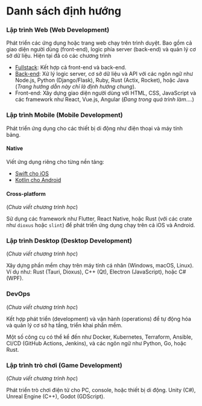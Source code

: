 # Danh sách định hướng

### Lập trình Web (Web Development)
Phát triển các ứng dụng hoặc trang web chạy trên trình duyệt. Bao gồm cả giao diện người dùng (front-end), logic phía server (back-end) và quản lý cơ sở dữ liệu. Hiện tại đã có các chương trình

- [Fullstack](web/fullstack.md): Kết hợp cả front-end và back-end.
- [Back-end](web/backend.md): Xử lý logic server, cơ sở dữ liệu và API với các ngôn ngữ như Node.js, Python (Django/Flask), Ruby, Rust (Actix, Rocket), hoặc Java (*Trang hướng dẫn này chỉ là định hướng chung*).
- Front-end: Xây dựng giao diện người dùng với HTML, CSS, JavaScript và các framework như React, Vue.js, Angular (*Đang trong quá trình làm*....)

### Lập trình Mobile (Mobile Development)

Phát triển ứng dụng cho các thiết bị di động như điện thoại và máy tính bảng.

#### Native

Viết ứng dụng riêng cho từng nền tảng:

- [Swift cho iOS](swift/index.md)
- [Kotlin cho Android](kotlin/index.md)

#### Cross-platform

(*Chưa viết chương trình học*)

Sử dụng các framework như Flutter, React Native, hoặc Rust (với các crate như `dioxus` hoặc `slint`) để phát triển ứng dụng chạy trên cả iOS và Android.

### Lập trình Desktop (Desktop Development)
(*Chưa viết chương trình học*)

Xây dựng phần mềm chạy trên máy tính cá nhân (Windows, macOS, Linux). Ví dụ như: Rust (Tauri, Dioxus), C++ (Qt), Electron (JavaScript), hoặc C# (WPF).

### DevOps
(*Chưa viết chương trình học*)

Kết hợp phát triển (development) và vận hành (operations) để tự động hóa và quản lý cơ sở hạ tầng, triển khai phần mềm.

Một số công cụ có thể kể đến như Docker, Kubernetes, Terraform, Ansible, CI/CD (GitHub Actions, Jenkins), và các ngôn ngữ như Python, Go, hoặc Rust.

### Lập trình trò chơi (Game Development)
(*Chưa viết chương trình học*)

Phát triển trò chơi điện tử cho PC, console, hoặc thiết bị di động. Unity (C#), Unreal Engine (C++), Godot (GDScript).

